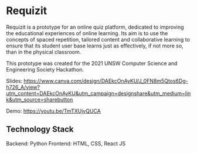 # Requizit

Requizit is a prototype for an online quiz platform, dedicated to improving the educational experiences of online learning. Its aim is to use the concepts of spaced repetition, tailored content and collaborative learning to ensure that its student user base learns just as effectively, if not more so, than in the physical classroom.

This prototype was created for the 2021 UNSW Computer Science and Engineering Society Hackathon.

Slides: https://www.canva.com/design/DAEkcOnAyKU/J_0FN8m5Qtos6Dg-h726_A/view?utm_content=DAEkcOnAyKU&utm_campaign=designshare&utm_medium=link&utm_source=sharebutton

Demo: https://youtu.be/TmTXUjvQUCA

## Technology Stack
Backend: Python
Frontend: HTML, CSS, React JS
